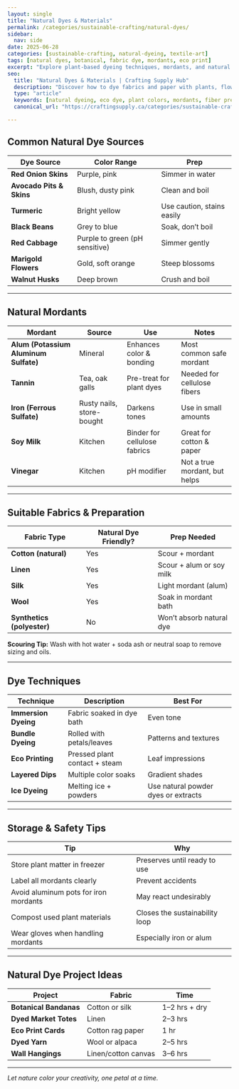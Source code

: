 ```yaml
---
layout: single
title: "Natural Dyes & Materials"
permalink: /categories/sustainable-crafting/natural-dyes/
sidebar:
  nav: side
date: 2025-06-28
categories: [sustainable-crafting, natural-dyeing, textile-art]
tags: [natural dyes, botanical, fabric dye, mordants, eco print]
excerpt: "Explore plant-based dyeing techniques, mordants, and natural fiber prep in this guide to sustainable color in crafting."
seo:
  title: "Natural Dyes & Materials | Crafting Supply Hub"
  description: "Discover how to dye fabrics and paper with plants, flowers, and natural pigments for sustainable, beautiful results."
  type: "article"
  keywords: [natural dyeing, eco dye, plant colors, mordants, fiber prep]
  canonical_url: "https://craftingsupply.ca/categories/sustainable-crafting/natural-dyes/"

---
```


## Common Natural Dye Sources

| Dye Source | Color Range | Prep |
|------------|-------------|------|
| **Red Onion Skins** | Purple, pink | Simmer in water |
| **Avocado Pits & Skins** | Blush, dusty pink | Clean and boil |
| **Turmeric** | Bright yellow | Use caution, stains easily |
| **Black Beans** | Grey to blue | Soak, don’t boil |
| **Red Cabbage** | Purple to green (pH sensitive) | Simmer gently |
| **Marigold Flowers** | Gold, soft orange | Steep blossoms |
| **Walnut Husks** | Deep brown | Crush and boil |

---

## Natural Mordants

| Mordant | Source | Use | Notes |
|--------|--------|-----|-------|
| **Alum (Potassium Aluminum Sulfate)** | Mineral | Enhances color & bonding | Most common safe mordant |
| **Tannin** | Tea, oak galls | Pre-treat for plant dyes | Needed for cellulose fibers |
| **Iron (Ferrous Sulfate)** | Rusty nails, store-bought | Darkens tones | Use in small amounts |
| **Soy Milk** | Kitchen | Binder for cellulose fabrics | Great for cotton & paper |
| **Vinegar** | Kitchen | pH modifier | Not a true mordant, but helps |

---

## Suitable Fabrics & Preparation

| Fabric Type | Natural Dye Friendly? | Prep Needed |
|-------------|------------------------|-------------|
| **Cotton (natural)** | Yes | Scour + mordant |
| **Linen** | Yes | Scour + alum or soy milk |
| **Silk** | Yes | Light mordant (alum) |
| **Wool** | Yes | Soak in mordant bath |
| **Synthetics (polyester)** | No | Won’t absorb natural dye |

**Scouring Tip:** Wash with hot water + soda ash or neutral soap to remove sizing and oils.

---

## Dye Techniques

| Technique | Description | Best For |
|-----------|-------------|----------|
| **Immersion Dyeing** | Fabric soaked in dye bath | Even tone |
| **Bundle Dyeing** | Rolled with petals/leaves | Patterns and textures |
| **Eco Printing** | Pressed plant contact + steam | Leaf impressions |
| **Layered Dips** | Multiple color soaks | Gradient shades |
| **Ice Dyeing** | Melting ice + powders | Use natural powder dyes or extracts |

---

## Storage & Safety Tips

| Tip | Why |
|-----|-----|
| Store plant matter in freezer | Preserves until ready to use |
| Label all mordants clearly | Prevent accidents |
| Avoid aluminum pots for iron mordants | May react undesirably |
| Compost used plant materials | Closes the sustainability loop |
| Wear gloves when handling mordants | Especially iron or alum |

---

## Natural Dye Project Ideas

| Project | Fabric | Time |
|---------|--------|------|
| **Botanical Bandanas** | Cotton or silk | 1–2 hrs + dry |
| **Dyed Market Totes** | Linen | 2–3 hrs |
| **Eco Print Cards** | Cotton rag paper | 1 hr |
| **Dyed Yarn** | Wool or alpaca | 2–5 hrs |
| **Wall Hangings** | Linen/cotton canvas | 3–6 hrs |

---

*Let nature color your creativity, one petal at a time.*
